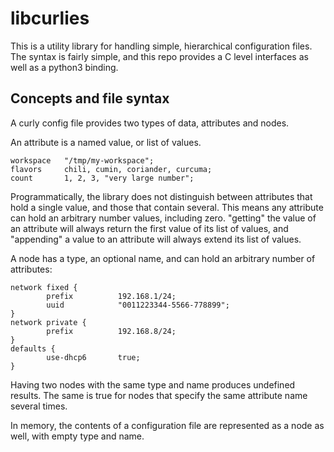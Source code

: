 # libcurlies

This is a utility library for handling simple, hierarchical configuration files.
The syntax is fairly simple, and this repo provides a C level interfaces as well as
a python3 binding.

## Concepts and file syntax

A curly config file provides two types of data, attributes and nodes.

An attribute is a named value, or list of values.

```console
workspace	"/tmp/my-workspace";
flavors		chili, cumin, coriander, curcuma;
count		1, 2, 3, "very large number";
```

Programmatically, the library does not distinguish between attributes
that hold a single value, and those that contain several. This means
any attribute can hold an arbitrary number values, including zero.
"getting" the value of an attribute will always return the first value
of its list of values, and "appending" a value to an attribute will always
extend its list of values.

A node has a type, an optional name, and can hold an arbitrary number of
attributes:

```console
network fixed {
        prefix          192.168.1/24;
        uuid            "0011223344-5566-778899";
}
network private {
        prefix          192.168.8/24;
}
defaults {
        use-dhcp6       true;
}
```

Having two nodes with the same type and name produces undefined results.
The same is true for nodes that specify the same attribute name several times.

In memory, the contents of a configuration file are represented as a node as
well, with empty type and name.


